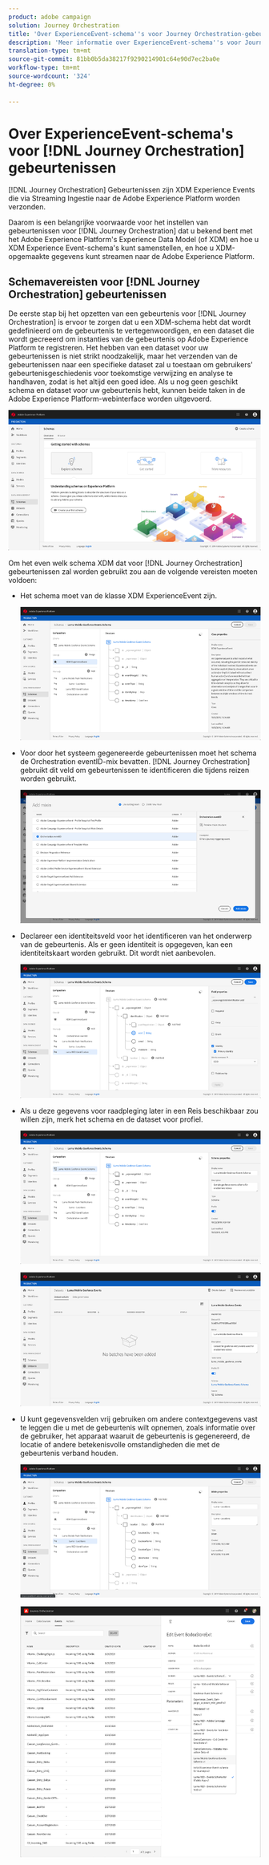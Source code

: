```yaml
---
product: adobe campaign
solution: Journey Orchestration
title: 'Over ExperienceEvent-schema''s voor Journey Orchestration-gebeurtenissen '
description: 'Meer informatie over ExperienceEvent-schema''s voor Journey Orchestration Events '
translation-type: tm+mt
source-git-commit: 81bb0b5da38217f9290214901c64e90d7ec2ba0e
workflow-type: tm+mt
source-wordcount: '324'
ht-degree: 0%

---
```




# Over ExperienceEvent-schema&#39;s voor [!DNL Journey Orchestration] gebeurtenissen

[!DNL Journey Orchestration] Gebeurtenissen zijn XDM Experience Events die via Streaming Ingestie naar de Adobe Experience Platform worden verzonden.

Daarom is een belangrijke voorwaarde voor het instellen van gebeurtenissen voor [!DNL Journey Orchestration] dat u bekend bent met het Adobe Experience Platform&#39;s Experience Data Model (of XDM) en hoe u XDM Experience Event-schema&#39;s kunt samenstellen, en hoe u XDM-opgemaakte gegevens kunt streamen naar de Adobe Experience Platform.

## Schemavereisten voor [!DNL Journey Orchestration] gebeurtenissen

De eerste stap bij het opzetten van een gebeurtenis voor [!DNL Journey Orchestration] is ervoor te zorgen dat u een XDM-schema hebt dat wordt gedefinieerd om de gebeurtenis te vertegenwoordigen, en een dataset die wordt gecreeerd om instanties van de gebeurtenis op Adobe Experience Platform te registreren. Het hebben van een dataset voor uw gebeurtenissen is niet strikt noodzakelijk, maar het verzenden van de gebeurtenissen naar een specifieke dataset zal u toestaan om gebruikers&#39; gebeurtenisgeschiedenis voor toekomstige verwijzing en analyse te handhaven, zodat is het altijd een goed idee. Als u nog geen geschikt schema en dataset voor uw gebeurtenis hebt, kunnen beide taken in de Adobe Experience Platform-webinterface worden uitgevoerd.

![](../assets/schema1.png)

Om het even welk schema XDM dat voor [!DNL Journey Orchestration] gebeurtenissen zal worden gebruikt zou aan de volgende vereisten moeten voldoen:

* Het schema moet van de klasse XDM ExperienceEvent zijn.

   ![](../assets/schema2.png)

* Voor door het systeem gegenereerde gebeurtenissen moet het schema de Orchestration eventID-mix bevatten. [!DNL Journey Orchestration] gebruikt dit veld om gebeurtenissen te identificeren die tijdens reizen worden gebruikt.

   ![](../assets/schema3.png)

* Declareer een identiteitsveld voor het identificeren van het onderwerp van de gebeurtenis. Als er geen identiteit is opgegeven, kan een identiteitskaart worden gebruikt. Dit wordt niet aanbevolen.

   ![](../assets/schema4.png)

* Als u deze gegevens voor raadpleging later in een Reis beschikbaar zou willen zijn, merk het schema en de dataset voor profiel.

   ![](../assets/schema5.png)

   ![](../assets/schema6.png)

* U kunt gegevensvelden vrij gebruiken om andere contextgegevens vast te leggen die u met de gebeurtenis wilt opnemen, zoals informatie over de gebruiker, het apparaat waaruit de gebeurtenis is gegenereerd, de locatie of andere betekenisvolle omstandigheden die met de gebeurtenis verband houden.

   ![](../assets/schema7.png)

   ![](../assets/schema8.png)